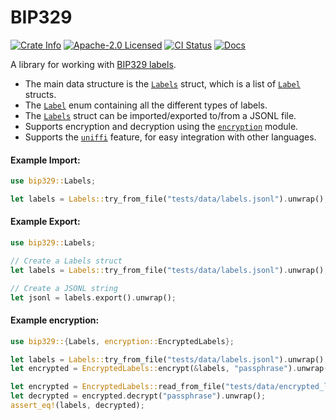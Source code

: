 # BIP329

<p>
    <a href="https://crates.io/crates/bip329"><img alt="Crate Info" src="https://img.shields.io/crates/v/bip329.svg"/></a>
    <a href="https://github.com/bitcoinppl/bip329/blob/master/LICENSE"><img alt="Apache-2.0 Licensed" src="https://img.shields.io/badge/Apache--2.0-blue.svg"/></a>
    <a href="https://github.com/bitcoinppl/bip329/actions?query=workflow%3ACI"><img alt="CI Status" src="https://github.com/bitcoinppl/bip329/workflows/CI/badge.svg"></a>
    <a href="https://docs.rs/bip329"><img alt="Docs" src="https://img.shields.io/badge/docs.rs-green"/></a>
</p>

<!-- cargo-rdme start -->

A library for working with [BIP329 labels](https://github.com/bitcoin/bips/blob/master/bip-0329.mediawiki).

- The main data structure is the [`Labels`](https://docs.rs/bip329/latest/bip329/struct.Labels.html) struct, which is a list of [`Label`](https://docs.rs/bip329/latest/bip329/enum.Label.html) structs.
- The [`Label`](https://docs.rs/bip329/latest/bip329/enum.Label.html) enum containing all the different types of labels.
- The [`Labels`](https://docs.rs/bip329/latest/bip329/struct.Labels.html) struct can be imported/exported to/from a JSONL file.
- Supports encryption and decryption using the [`encryption`](https://docs.rs/bip329/latest/bip329/encryption/) module.
- Supports the [`uniffi`](https://github.com/mozilla/uniffi-rs) feature, for easy integration with other languages.

#### Example Import:
```rust
use bip329::Labels;

let labels = Labels::try_from_file("tests/data/labels.jsonl").unwrap();
```

#### Example Export:
```rust
use bip329::Labels;

// Create a Labels struct
let labels = Labels::try_from_file("tests/data/labels.jsonl").unwrap();

// Create a JSONL string
let jsonl = labels.export().unwrap();
```

#### Example encryption:
```rust
use bip329::{Labels, encryption::EncryptedLabels};

let labels = Labels::try_from_file("tests/data/labels.jsonl").unwrap();
let encrypted = EncryptedLabels::encrypt(&labels, "passphrase").unwrap();

let encrypted = EncryptedLabels::read_from_file("tests/data/encrypted_labels.age").unwrap();
let decrypted = encrypted.decrypt("passphrase").unwrap();
assert_eq!(labels, decrypted);
```

<!-- cargo-rdme end -->
